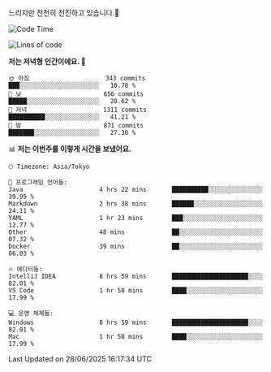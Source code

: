 느리지만 천천히 전진하고 있습니다.🐢

<!--START_SECTION:waka-->
![Code Time](http://img.shields.io/badge/Code%20Time-1%2C613%20hrs%2047%20mins-blue)

![Lines of code](https://img.shields.io/badge/%EC%A0%80%EB%8A%94%20%EC%97%AC%ED%83%9C%EA%B9%8C%EC%A7%80%20-921.2%20thousand%20%EC%A4%84%EC%9D%98%20%EC%BD%94%EB%93%9C%EB%A5%BC%20%EC%9E%91%EC%84%B1%ED%96%88%EC%96%B4%EC%9A%94.-blue)

**저는 저녁형 인간이에요. 🦉** 

```text
🌞 아침                     343 commits         ███░░░░░░░░░░░░░░░░░░░░░░   10.78 % 
🌆 낮　                     656 commits         █████░░░░░░░░░░░░░░░░░░░░   20.62 % 
🌃 저녁                     1311 commits        ██████████░░░░░░░░░░░░░░░   41.21 % 
🌙 밤　                     871 commits         ███████░░░░░░░░░░░░░░░░░░   27.38 % 
```


📊 **저는 이번주를 이렇게 시간을 보냈어요.** 

```text
🕑︎ Timezone: Asia/Tokyo

💬 프로그래밍 언어들: 
Java                     4 hrs 22 mins       ██████████░░░░░░░░░░░░░░░   39.95 % 
Markdown                 2 hrs 38 mins       ██████░░░░░░░░░░░░░░░░░░░   24.11 % 
YAML                     1 hr 23 mins        ███░░░░░░░░░░░░░░░░░░░░░░   12.77 % 
Other                    48 mins             ██░░░░░░░░░░░░░░░░░░░░░░░   07.32 % 
Docker                   39 mins             ██░░░░░░░░░░░░░░░░░░░░░░░   06.03 % 

🔥 에디터들: 
IntelliJ IDEA            8 hrs 59 mins       █████████████████████░░░░   82.01 % 
VS Code                  1 hr 58 mins        ████░░░░░░░░░░░░░░░░░░░░░   17.99 % 

💻 운영 체제들: 
Windows                  8 hrs 59 mins       █████████████████████░░░░   82.01 % 
Mac                      1 hr 58 mins        ████░░░░░░░░░░░░░░░░░░░░░   17.99 % 
```


 Last Updated on 28/06/2025 16:17:34 UTC
<!--END_SECTION:waka-->
